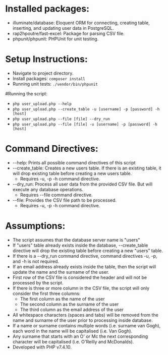 # Installed packages:
- illuminate/database: Eloquent ORM for connecting, creating table, inserting, and updating user data in PostgreSQL.
- rap2hpoutre/fast-excel: Package for parsing CSV file.
- phpunit/phpunit: PHPUnit for unit testing.

# Setup Instructions:
- Navigate to project directory.
- Install packages: `composer install`
- Running unit tests: `./vendor/bin/phpunit`

#Running the script:
- `php user_upload.php --help`
- `php user_upload.php --create_table -u [username] -p [password] -h [host]`
- `php user_upload.php --file [file] --dry_run`
- `php user_upload.php --file [file] -u [username] -p [password] -h [host]`

# Command Directives:
- --help: Prints all possible command directives of this script
- --create_table: Creates a new users table. If there is an existing table, it will drop existing table before creating a new users table.
    - Requires -u, -p -h command directive.
- --dry_run: Process all user data from the provided CSV file. But will execute any database operations.
    - Requires --file command directive.
- --file: Provides the CSV file path to be processed.
    - Requires -u, -p -h command directive.

# Assumptions:
- The script assumes that the database server name is "users"
- If "users" table already exists inside the database, --create_table directive will drop the existing table before creating a new "users" table.
- If there is a --dry_run command directive, command directives -u, -p, and -h is not required.
- If an email address already exists inside the table, then the script will update the name and the surname of the user.
- First row of the CSV file is considered the header and will not be processed by the script.
- If there is three or more column in the CSV file, the script will only consider the first three columns:
    - The first column as the name of the user
    - The second column as the surname of the user
    - The third column as the email address of the user
- All whitespace characters (spaces and tabs) will be removed from the name and surname of the user prior to processing inside database.
- If a name or surname contains multiple words (i.e. surname van Gogh), each word in the name will be capitalised (i.e. Van Gogh).
- Any surname that starts with an O' or Mc the next corresponding character will be capitalised (i.e. O'Reilly and McDonalds). 
- Developed with PHP v7.4.10.